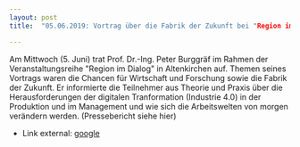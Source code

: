 ```yaml
---
layout: post
title:  "05.06.2019: Vortrag über die Fabrik der Zukunft bei "Region im Dialog""

---
```


Am Mittwoch (5. Juni) trat Prof. Dr.-Ing. Peter Burggräf im Rahmen der Veranstaltungsreihe "Region im Dialog" in Altenkirchen auf. Themen seines Vortrags waren die Chancen für Wirtschaft und Forschung sowie die Fabrik der Zukunft. Er informierte die Teilnehmer aus Theorie und Praxis über die Herausforderungen der digitalen Tranformation (Industrie 4.0) in der Produktion und im Management und wie sich die Arbeitswelten von morgen verändern werden. (Pressebericht siehe hier)




- Link external:
<a href="https://www.ak-kurier.de/akkurier/www/artikel/79453--fabrik-der-zukunft--war-thema-bei-region-im-dialog-">google</a>
